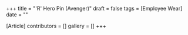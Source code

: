 +++
title = "'R' Hero Pin (Avenger)"
draft = false
tags = [Employee Wear]
date = ""

[Article]
contributors = []
gallery = []
+++